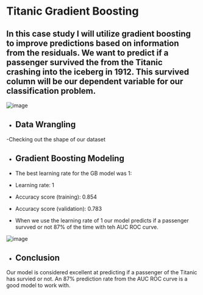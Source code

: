 # Titanic Gradient Boosting

## In this case study I will utilize gradient boosting to improve predictions based on information from the residuals. We want to predict if a passenger survived the from the Titanic crashing into the iceberg in 1912. This survived column will be our dependent variable for our classification problem.

![image](https://user-images.githubusercontent.com/86930309/227742995-b734507f-9839-4f6b-9bdf-7d11b9595e3c.png)

- ## Data Wrangling
-Checking out the shape of our dataset
- ## Gradient Boosting Modeling

- The best learning rate for the GB model was 1:
- Learning rate:  1
- Accuracy score (training): 0.854
- Accuracy score (validation): 0.783
- When we use the learning rate of 1 our model predicts if a passenger survved or not 87% of the time with teh AUC ROC curve.

![image](https://user-images.githubusercontent.com/86930309/227744250-0a021133-9ca2-41c5-97ba-041425d6e802.png)

- ## Conclusion

Our model is considered excellent at predicting if a passenger of the Titanic has survied or not. An 87% prediction rate from the AUC ROC curve is a good model to work with.  
